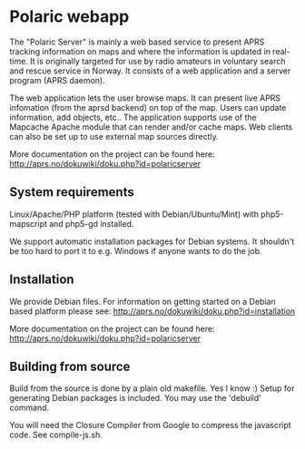 # Polaric webapp

The "Polaric Server" is mainly a web based service to present APRS tracking information on maps and where the information is updated in real-time. It is originally targeted for use by radio amateurs in voluntary search and rescue service in Norway. It consists of a web application and a server 
program (APRS daemon). 

The web application lets the user browse maps. It can present live APRS infomation (from the aprsd backend) on top of the map. Users can update information, add objects, etc.. The application supports use of the Mapcache Apache module that can render and/or cache maps. Web clients can also be set up to use external map sources directly. 

More documentation on the project can be found here: 
http://aprs.no/dokuwiki/doku.php?id=polaricserver

## System requirements

Linux/Apache/PHP platform (tested with Debian/Ubuntu/Mint) with
php5-mapscript and php5-gd installed.

We support automatic installation packages for Debian systems. It shouldn't be too hard to port it to e.g. Windows if anyone wants to do the job. 
 

## Installation

We provide Debian files. For information on getting started on a Debian based
platform please see: http://aprs.no/dokuwiki/doku.php?id=installation

More documentation on the project can be found here: 
http://aprs.no/dokuwiki/doku.php?id=polaricserver

## Building from source 

Build from the source is done by a plain old makefile. Yes I know :)
Setup for generating Debian packages is included. You may use the 'debuild' 
command.

You will need the Closure Compiler from Google to compress the javascript 
code. See compile-js.sh. 

